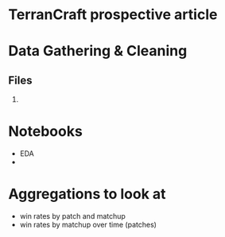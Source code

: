 # TerranCraft prospective article

# Data Gathering & Cleaning
## Files
1. 

# Notebooks
* EDA
* 

# Aggregations to look at
* win rates by patch and matchup
* win rates by matchup over time (patches)